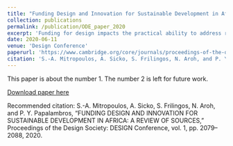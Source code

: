 ```yaml
---
title: "Funding Design and Innovation for Sustainable Development in Africa: A Review of Sources"
collection: publications
permalink: /publication/ODE_paper_2020
excerpt: 'Funding for design impacts the practical ability to address relevant problems. Using public sources, we explore funding aimed at design and business innovations for sustainable development in Africa provided by NGOs, governments, and multinational organizations. We focus on agriculture, energy, sanitation, and urban development, with successful or promising project examples. We conclude that country location, population or economic size do not drive government R&D spending; agricultural R&D funding is below targets; and NGOs combine funding with education and skill-building opportunities.'
date: 2020-06-11
venue: 'Design Conference'
paperurl: 'https://www.cambridge.org/core/journals/proceedings-of-the-design-society-design-conference/article/funding-design-and-innovation-for-sustainable-development-in-africa-a-review-of-sources/340D640660127958DBAD029EB1296C80'
citation: 'S.-A. Mitropoulos, A. Sicko, S. Frilingos, N. Aroh, and P. Y. Papalambros, “FUNDING DESIGN AND INNOVATION FOR SUSTAINABLE DEVELOPMENT IN AFRICA: A REVIEW OF SOURCES,” Proceedings of the Design Society: DESIGN Conference, vol. 1, pp. 2079–2088, 2020.'
---
```

This paper is about the number 1. The number 2 is left for future work.

[Download paper here](https://www.cambridge.org/core/services/aop-cambridge-core/content/view/340D640660127958DBAD029EB1296C80/S2633776220000734a.pdf/funding-design-and-innovation-for-sustainable-development-in-africa-a-review-of-sources.pdf)

Recommended citation: S.-A. Mitropoulos, A. Sicko, S. Frilingos, N. Aroh, and P. Y. Papalambros, “FUNDING DESIGN AND INNOVATION FOR SUSTAINABLE DEVELOPMENT IN AFRICA: A REVIEW OF SOURCES,” Proceedings of the Design Society: DESIGN Conference, vol. 1, pp. 2079–2088, 2020.